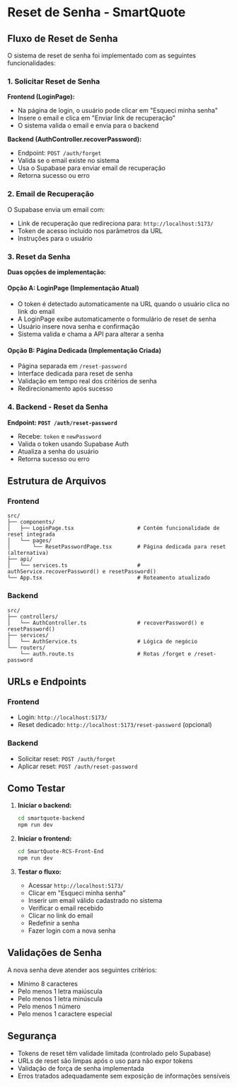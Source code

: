 # Reset de Senha - SmartQuote

## Fluxo de Reset de Senha

O sistema de reset de senha foi implementado com as seguintes funcionalidades:

### 1. Solicitar Reset de Senha

**Frontend (LoginPage):**
- Na página de login, o usuário pode clicar em "Esqueci minha senha"
- Insere o email e clica em "Enviar link de recuperação"
- O sistema valida o email e envia para o backend

**Backend (AuthController.recoverPassword):**
- Endpoint: `POST /auth/forget`
- Valida se o email existe no sistema
- Usa o Supabase para enviar email de recuperação
- Retorna sucesso ou erro

### 2. Email de Recuperação

O Supabase envia um email com:
- Link de recuperação que redireciona para: `http://localhost:5173/`
- Token de acesso incluído nos parâmetros da URL
- Instruções para o usuário

### 3. Reset da Senha

**Duas opções de implementação:**

#### Opção A: LoginPage (Implementação Atual)
- O token é detectado automaticamente na URL quando o usuário clica no link do email
- A LoginPage exibe automaticamente o formulário de reset de senha
- Usuário insere nova senha e confirmação
- Sistema valida e chama a API para alterar a senha

#### Opção B: Página Dedicada (Implementação Criada)
- Página separada em `/reset-password`
- Interface dedicada para reset de senha
- Validação em tempo real dos critérios de senha
- Redirecionamento após sucesso

### 4. Backend - Reset da Senha

**Endpoint: `POST /auth/reset-password`**
- Recebe: `token` e `newPassword`
- Valida o token usando Supabase Auth
- Atualiza a senha do usuário
- Retorna sucesso ou erro

## Estrutura de Arquivos

### Frontend
```
src/
├── components/
│   ├── LoginPage.tsx                    # Contém funcionalidade de reset integrada
│   └── pages/
│       └── ResetPasswordPage.tsx        # Página dedicada para reset (alternativa)
├── api/
│   └── services.ts                      # authService.recoverPassword() e resetPassword()
└── App.tsx                              # Roteamento atualizado
```

### Backend
```
src/
├── controllers/
│   └── AuthController.ts                # recoverPassword() e resetPassword()
├── services/
│   └── AuthService.ts                   # Lógica de negócio
└── routers/
    └── auth.route.ts                    # Rotas /forget e /reset-password
```

## URLs e Endpoints

### Frontend
- Login: `http://localhost:5173/`
- Reset dedicado: `http://localhost:5173/reset-password` (opcional)

### Backend
- Solicitar reset: `POST /auth/forget`
- Aplicar reset: `POST /auth/reset-password`

## Como Testar

1. **Iniciar o backend:**
   ```bash
   cd smartquote-backend
   npm run dev
   ```

2. **Iniciar o frontend:**
   ```bash
   cd SmartQuote-RCS-Front-End
   npm run dev
   ```

3. **Testar o fluxo:**
   - Acessar `http://localhost:5173/`
   - Clicar em "Esqueci minha senha"
   - Inserir um email válido cadastrado no sistema
   - Verificar o email recebido
   - Clicar no link do email
   - Redefinir a senha
   - Fazer login com a nova senha

## Validações de Senha

A nova senha deve atender aos seguintes critérios:
- Mínimo 8 caracteres
- Pelo menos 1 letra maiúscula
- Pelo menos 1 letra minúscula  
- Pelo menos 1 número
- Pelo menos 1 caractere especial

## Segurança

- Tokens de reset têm validade limitada (controlado pelo Supabase)
- URLs de reset são limpas após o uso para não expor tokens
- Validação de força de senha implementada
- Erros tratados adequadamente sem exposição de informações sensíveis
